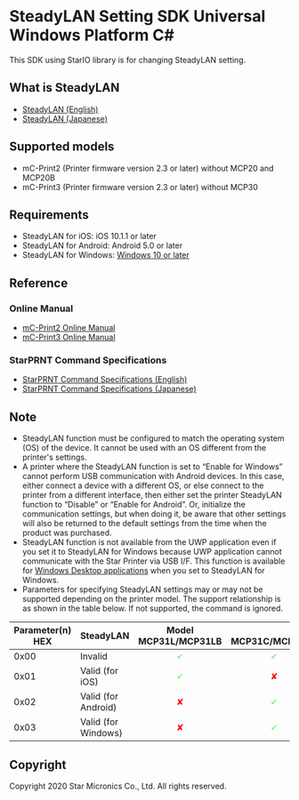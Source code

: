 # SteadyLAN Setting SDK Universal Windows Platform C#

This SDK using StarIO library is for changing SteadyLAN setting.

## What is SteadyLAN
- [SteadyLAN (English)](https://www.star-m.jp/products/s_print/mcprint3/manual/en/settings/SteadyLAN.htm)
- [SteadyLAN (Japanese)](https://www.star-m.jp/products/s_print/mcprint3/manual/ja/settings/SteadyLAN.htm)                      

## Supported models
- mC-Print2 (Printer firmware version 2.3 or later) without MCP20 and MCP20B
- mC-Print3 (Printer firmware version 2.3 or later) without MCP30

## Requirements
- SteadyLAN for iOS: iOS 10.1.1 or later
- SteadyLAN for Android: Android 5.0 or later
- SteadyLAN for Windows: <u>Windows 10 or later</u>

## Reference
### Online Manual
- [mC-Print2 Online Manual](http://www.star-m.jp/mcprint2-oml.html)
- [mC-Print3 Online Manual](http://www.star-m.jp/mcprint3-oml.html)

### StarPRNT Command Specifications
- [StarPRNT Command Specifications (English)](https://www.starmicronics.com/support/Mannualfolder/StarPRNT_cm_en.pdf)
- [StarPRNT Command Specifications (Japanese)](http://sp-support.star-m.jp/Mannualfolder/starprnt_cm_jp.pdf)

## Note
- SteadyLAN function must be configured to match the operating system (OS) of the device. It cannot be used with an OS different from the printer's settings.
- A printer where the SteadyLAN function is set to “Enable for Windows” cannot perform USB communication with Android devices. In this case, either connect a device with a different OS, or else connect to the printer from a different interface, then either set the printer SteadyLAN function to “Disable” or “Enable for Android”. Or, initialize the communication settings, but when doing it, be aware that other settings will also be returned to the default settings from the time when the product was purchased.
- SteadyLAN function is not available from the UWP application even if you set it to SteadyLAN for Windows because UWP application cannot communicate with the Star Printer via USB I/F.
This function is available for [Windows Desktop applications](https://github.com/star-micronics/SteadyLAN-Setting-SDK-WindowsDesktop-Labs) when you set to SteadyLAN for Windows.
- Parameters for specifying SteadyLAN settings may or may not be supported depending on the printer model.
The support relationship is as shown in the table below. If not supported, the command is ignored.

| Parameter(n)<br>HEX | SteadyLAN | Model<br>MCP31L/MCP31LB | <br>MCP31C/MCP31CB | <br>MCP30 | <br>MCP21L | <br>MCP20/MCP20B |
| ---- | ---- | ---- | ---- | ---- | ---- | ---- |
| 0x00 | Invalid | <div style="text-align: center; color: lightgreen;">✔</div> | <div style="text-align: center; color: lightgreen;">✔</div> | <div style="text-align: center; color: red;">✘</div> | <div style="text-align: center; color: lightgreen;">✔</div> | <div style="text-align: center; color: red;">✘</div> |
| 0x01 | Valid (for iOS) | <div style="text-align: center; color: lightgreen;">✔</div> | <div style="text-align: center; color: red;">✘</div> | <div style="text-align: center; color: red;">✘</div> | <div style="text-align: center; color: lightgreen;">✔</div> | <div style="text-align: center; color: red;">✘</div> |
| 0x02 | Valid (for Android) | <div style="text-align: center; color: red;">✘</div> | <div style="text-align: center; color: lightgreen;">✔</div> | <div style="text-align: center; color: red;">✘</div> | <div style="text-align: center; color: red;">✘</div> | <div style="text-align: center; color: red;">✘</div> |
| 0x03 | Valid (for Windows) | <div style="text-align: center; color: red;">✘</div> | <div style="text-align: center; color: lightgreen;">✔</div> | <div style="text-align: center; color: red;">✘</div> | <div style="text-align: center; color: red;">✘</div> | <div style="text-align: center; color: red;">✘</div> |

## Copyright

Copyright 2020 Star Micronics Co., Ltd. All rights reserved.